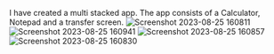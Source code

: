 I have created a multi stacked app. The app consists of a Calculator, Notepad and a transfer screen.
![Screenshot 2023-08-25 160811](https://github.com/DanMint/QT_Projects/assets/67702241/c45cf376-f6e2-4666-8f9d-9c77e75e3601)
![Screenshot 2023-08-25 160941](https://github.com/DanMint/QT_Projects/assets/67702241/2f0f7c21-9cb1-4cee-97dc-e9c3c8cca34c)
![Screenshot 2023-08-25 160857](https://github.com/DanMint/QT_Projects/assets/67702241/0c09980e-410b-4db9-99a0-c441df802e5c)
![Screenshot 2023-08-25 160830](https://github.com/DanMint/QT_Projects/assets/67702241/3625225d-e129-4ac8-9e58-c927a0d36269)
